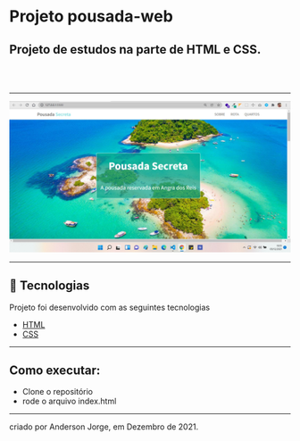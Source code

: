 # Projeto pousada-web
## Projeto de estudos na parte de HTML e CSS.

<br>
<br>

---
<img src="./assets/projeto.jpeg" />

---
## 🌟 Tecnologias 

Projeto foi desenvolvido com as seguintes tecnologias

- [HTML](https://www.w3schools.com/html/html5_intro.asp)
- [CSS](https://www.w3schools.com/css/css_intro.asp)

---
## Como executar:

- Clone o repositório
- rode o arquivo index.html 

---


criado por Anderson Jorge,  em Dezembro de 2021.